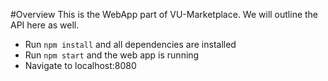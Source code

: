 #Overview
This is the WebApp part of VU-Marketplace. We will outline the API here as well. 


* Run ```npm install``` and all dependencies are installed
* Run ```npm start``` and the web app is running
* Navigate to localhost:8080

